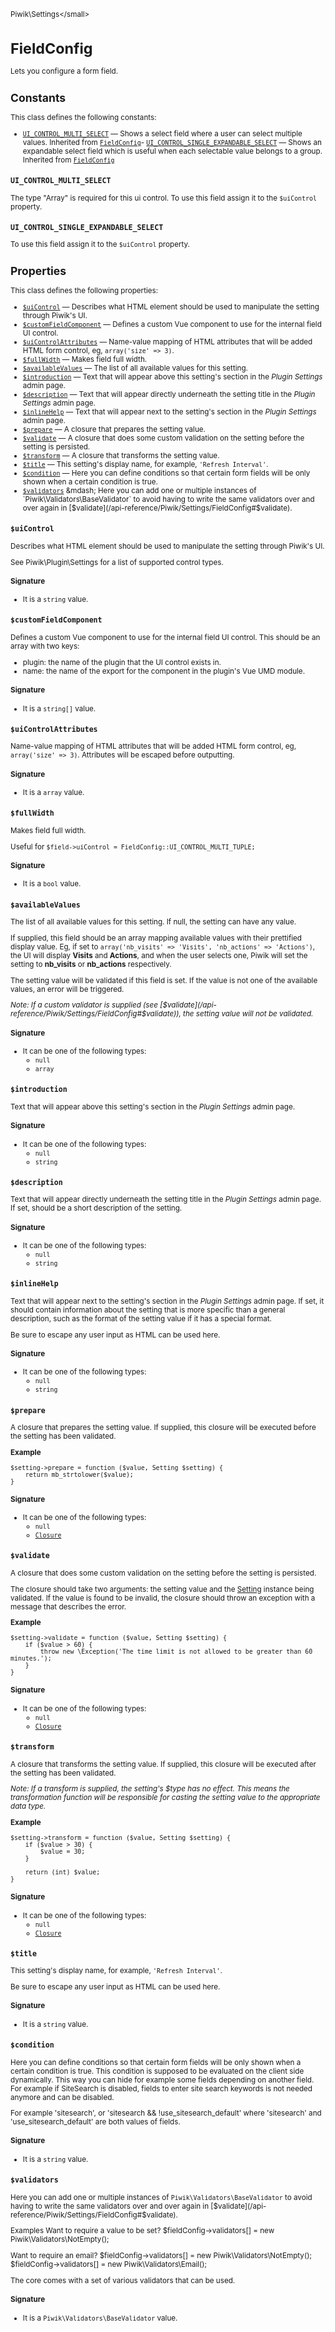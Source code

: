 <small>Piwik\Settings\</small>

FieldConfig
===========

Lets you configure a form field.

Constants
---------

This class defines the following constants:

- [`UI_CONTROL_MULTI_SELECT`](#ui_control_multi_select) — Shows a select field where a user can select multiple values. Inherited from [`FieldConfig`](../../Piwik/Settings/FieldConfig.md)- [`UI_CONTROL_SINGLE_EXPANDABLE_SELECT`](#ui_control_single_expandable_select) — Shows an expandable select field which is useful when each selectable value belongs to a group. Inherited from [`FieldConfig`](../../Piwik/Settings/FieldConfig.md)
<a name="ui_control_multi_select" id="ui_control_multi_select"></a>
<a name="UI_CONTROL_MULTI_SELECT" id="UI_CONTROL_MULTI_SELECT"></a>
### `UI_CONTROL_MULTI_SELECT`

The type "Array" is required for this ui control. To use this field assign it to the `$uiControl` property.
<a name="ui_control_single_expandable_select" id="ui_control_single_expandable_select"></a>
<a name="UI_CONTROL_SINGLE_EXPANDABLE_SELECT" id="UI_CONTROL_SINGLE_EXPANDABLE_SELECT"></a>
### `UI_CONTROL_SINGLE_EXPANDABLE_SELECT`

To use this field assign it to the `$uiControl` property.

Properties
----------

This class defines the following properties:

- [`$uiControl`](#$uicontrol) &mdash; Describes what HTML element should be used to manipulate the setting through Piwik's UI.
- [`$customFieldComponent`](#$customfieldcomponent) &mdash; Defines a custom Vue component to use for the internal field UI control.
- [`$uiControlAttributes`](#$uicontrolattributes) &mdash; Name-value mapping of HTML attributes that will be added HTML form control, eg, `array('size' => 3)`.
- [`$fullWidth`](#$fullwidth) &mdash; Makes field full width.
- [`$availableValues`](#$availablevalues) &mdash; The list of all available values for this setting.
- [`$introduction`](#$introduction) &mdash; Text that will appear above this setting's section in the _Plugin Settings_ admin page.
- [`$description`](#$description) &mdash; Text that will appear directly underneath the setting title in the _Plugin Settings_ admin page.
- [`$inlineHelp`](#$inlinehelp) &mdash; Text that will appear next to the setting's section in the _Plugin Settings_ admin page.
- [`$prepare`](#$prepare) &mdash; A closure that prepares the setting value.
- [`$validate`](#$validate) &mdash; A closure that does some custom validation on the setting before the setting is persisted.
- [`$transform`](#$transform) &mdash; A closure that transforms the setting value.
- [`$title`](#$title) &mdash; This setting's display name, for example, `'Refresh Interval'`.
- [`$condition`](#$condition) &mdash; Here you can define conditions so that certain form fields will be only shown when a certain condition is true.
- [`$validators`](#$validators) &mdash; Here you can add one or multiple instances of `Piwik\Validators\BaseValidator` to avoid having to write the same validators over and over again in [$validate](/api-reference/Piwik/Settings/FieldConfig#$validate).

<a name="$uicontrol" id="$uicontrol"></a>
<a name="uiControl" id="uiControl"></a>
### `$uiControl`

Describes what HTML element should be used to manipulate the setting through Piwik's UI.

See Piwik\Plugin\Settings for a list of supported control types.

#### Signature

- It is a `string` value.

<a name="$customfieldcomponent" id="$customfieldcomponent"></a>
<a name="customFieldComponent" id="customFieldComponent"></a>
### `$customFieldComponent`

Defines a custom Vue component to use for the internal field UI control. This should be an array with two
keys:

- plugin: the name of the plugin that the UI control exists in.
- name: the name of the export for the component in the plugin's Vue UMD module.

#### Signature

- It is a `string[]` value.

<a name="$uicontrolattributes" id="$uicontrolattributes"></a>
<a name="uiControlAttributes" id="uiControlAttributes"></a>
### `$uiControlAttributes`

Name-value mapping of HTML attributes that will be added HTML form control, eg,
`array('size' => 3)`. Attributes will be escaped before outputting.

#### Signature

- It is a `array` value.

<a name="$fullwidth" id="$fullwidth"></a>
<a name="fullWidth" id="fullWidth"></a>
### `$fullWidth`

Makes field full width.

Useful for `$field->uiControl = FieldConfig::UI_CONTROL_MULTI_TUPLE;`

#### Signature

- It is a `bool` value.

<a name="$availablevalues" id="$availablevalues"></a>
<a name="availableValues" id="availableValues"></a>
### `$availableValues`

The list of all available values for this setting. If null, the setting can have any value.

If supplied, this field should be an array mapping available values with their prettified
display value. Eg, if set to `array('nb_visits' => 'Visits', 'nb_actions' => 'Actions')`,
the UI will display **Visits** and **Actions**, and when the user selects one, Piwik will
set the setting to **nb_visits** or **nb_actions** respectively.

The setting value will be validated if this field is set. If the value is not one of the
available values, an error will be triggered.

_Note: If a custom validator is supplied (see [$validate](/api-reference/Piwik/Settings/FieldConfig#$validate)), the setting value will
not be validated._

#### Signature

- It can be one of the following types:
    - `null`
    - `array`

<a name="$introduction" id="$introduction"></a>
<a name="introduction" id="introduction"></a>
### `$introduction`

Text that will appear above this setting's section in the _Plugin Settings_ admin page.

#### Signature

- It can be one of the following types:
    - `null`
    - `string`

<a name="$description" id="$description"></a>
<a name="description" id="description"></a>
### `$description`

Text that will appear directly underneath the setting title in the _Plugin Settings_ admin
page. If set, should be a short description of the setting.

#### Signature

- It can be one of the following types:
    - `null`
    - `string`

<a name="$inlinehelp" id="$inlinehelp"></a>
<a name="inlineHelp" id="inlineHelp"></a>
### `$inlineHelp`

Text that will appear next to the setting's section in the _Plugin Settings_ admin page. If set,
it should contain information about the setting that is more specific than a general description,
such as the format of the setting value if it has a special format.

Be sure to escape any user input as HTML can be used here.

#### Signature

- It can be one of the following types:
    - `null`
    - `string`

<a name="$prepare" id="$prepare"></a>
<a name="prepare" id="prepare"></a>
### `$prepare`

A closure that prepares the setting value. If supplied, this closure will be executed before
the setting has been validated.

**Example**

    $setting->prepare = function ($value, Setting $setting) {
        return mb_strtolower($value);
    }

#### Signature

- It can be one of the following types:
    - `null`
    - [`Closure`](http://php.net/class.Closure)

<a name="$validate" id="$validate"></a>
<a name="validate" id="validate"></a>
### `$validate`

A closure that does some custom validation on the setting before the setting is persisted.

The closure should take two arguments: the setting value and the [Setting](/api-reference/Piwik/Settings/Setting) instance being
validated. If the value is found to be invalid, the closure should throw an exception with
a message that describes the error.

**Example**

    $setting->validate = function ($value, Setting $setting) {
        if ($value > 60) {
            throw new \Exception('The time limit is not allowed to be greater than 60 minutes.');
        }
    }

#### Signature

- It can be one of the following types:
    - `null`
    - [`Closure`](http://php.net/class.Closure)

<a name="$transform" id="$transform"></a>
<a name="transform" id="transform"></a>
### `$transform`

A closure that transforms the setting value. If supplied, this closure will be executed after
the setting has been validated.

_Note: If a transform is supplied, the setting's $type has no effect. This means the
transformation function will be responsible for casting the setting value to the appropriate
data type._

**Example**

    $setting->transform = function ($value, Setting $setting) {
        if ($value > 30) {
            $value = 30;
        }

        return (int) $value;
    }

#### Signature

- It can be one of the following types:
    - `null`
    - [`Closure`](http://php.net/class.Closure)

<a name="$title" id="$title"></a>
<a name="title" id="title"></a>
### `$title`

This setting's display name, for example, `'Refresh Interval'`.

Be sure to escape any user input as HTML can be used here.

#### Signature

- It is a `string` value.

<a name="$condition" id="$condition"></a>
<a name="condition" id="condition"></a>
### `$condition`

Here you can define conditions so that certain form fields will be only shown when a certain condition
is true. This condition is supposed to be evaluated on the client side dynamically. This way you can hide
for example some fields depending on another field. For example if SiteSearch is disabled, fields to enter
site search keywords is not needed anymore and can be disabled.

For example 'sitesearch', or 'sitesearch && !use_sitesearch_default' where 'sitesearch' and 'use_sitesearch_default'
are both values of fields.

#### Signature

- It is a `string` value.

<a name="$validators" id="$validators"></a>
<a name="validators" id="validators"></a>
### `$validators`

Here you can add one or multiple instances of `Piwik\Validators\BaseValidator` to avoid having to
write the same validators over and over again in [$validate](/api-reference/Piwik/Settings/FieldConfig#$validate).

Examples
Want to require a value to be set?
$fieldConfig->validators[] = new Piwik\Validators\NotEmpty();

Want to require an email?
$fieldConfig->validators[] = new Piwik\Validators\NotEmpty();
$fieldConfig->validators[] = new Piwik\Validators\Email();

The core comes with a set of various validators that can be used.

#### Signature

- It is a `Piwik\Validators\BaseValidator` value.
